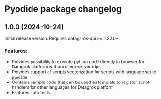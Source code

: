 # Pyodide package changelog

## 1.0.0 (2024-10-24)

Initial release version. Requires datagarok-api >= 1.22.0*

### Features:

* Provides possibility to execute python code directly in browser for Datagrok platform without client-server trips
* Provides support of scripts vectorization for scripts with language set to `pyodide`
* Contains sample code that can be used as template to register script handlers for other languages for Datagrok platform
* Features auto tests
